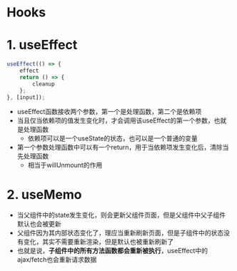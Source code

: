 # Hooks

# 1. useEffect

```javascript
useEffect(() => {
    effect
    return () => {
        cleanup
    };
}, [input]);
```
- useEffect函数接收两个参数，第一个是处理函数，第二个是依赖项
- 当且仅当依赖项的值发生变化时，才会调用该useEffect的第一个参数，也就是处理函数
  - 依赖项可以是一个useState的状态，也可以是一个普通的变量
- 第一个参数处理函数中可以有一个return，用于当依赖项发生变化后，清除当先处理函数
    - 相当于willUnmount的作用 


# 2. useMemo

- 当父组件中的state发生变化，则会更新父组件页面，但是父组件中父子组件默认也会被更新
- 父组件因为其内部状态变化了，理应当重新刷新页面，但是子组件中的状态没有变化，其实不需要重新渲染，但是默认也被重新刷新了
- 也就是说，**子组件中的所有方法函数都会重新被执行**，useEffect中的ajax/fetch也会重新请求数据





















